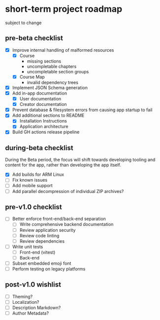 # short-term project roadmap
subject to change

## pre-beta checklist
- [X] Improve internal handling of malformed resources
	- [X] Course
		- missing sections
		- uncompletable chapters
		- uncompletable section groups
	- [X] Course Map
		- invalid dependency trees
- [X] Implement JSON Schema generation
- [X] Add in-app documentation
	- [X] User documentation
	- [X] Creator documentation
- [X] Prevent database & filesystem errors from causing app startup to fail
- [X] Add additional sections to README
	- [X] Installation Instructions
	- [X] Application architecture
- [X] Build GH actions release pipeline

## during-beta checklist
During the Beta period, the focus will shift towards developing tooling and content for the app, rather than developing the app itself.

- [X] Add builds for ARM Linux
- [ ] Fix known issues
- [ ] Add mobile support
- [ ] Add parallel decompression of individual ZIP archives?

## pre-v1.0 checklist
- [ ] Better enforce front-end/back-end separation
	- [ ] Write comprehensive backend documentation
	- [ ] Review application security
	- [ ] Review code linting
	- [ ] Review dependencies
- [ ] Write unit tests
	- [ ] Front-end (vitest)
	- [ ] Back-end
- [ ] Subset embedded emoji font
- [ ] Perform testing on legacy platforms

## post-v1.0 wishlist
- [ ] Theming?
- [ ] Localization?
- [ ] Description Markdown?
- [ ] Author Metadata?
